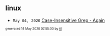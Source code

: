 ## linux


* <code>May 04, 2020</code> [Case-Insensitive Grep - Again](2020-05-04T11-44-37-case-insensitive-grep---again.md)

<sup><sub>generated 14 May 2020 07:55:00 by <a href='https://github.com/senorprogrammer/til'>til</a></sub></sup>
